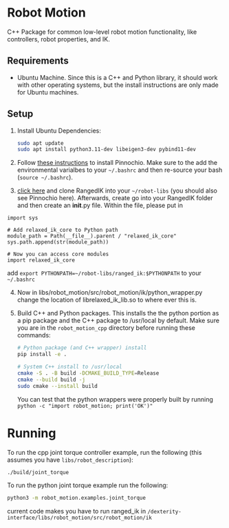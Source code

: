 # Robot Motion
C++ Package for common low-level robot motion functionality, like controllers, robot properties, and IK.

## Requirements
* Ubuntu Machine. Since this is a C++ and Python library, it should work with other operating systems, but the install instructions are only made for Ubuntu machines.

## Setup
1. Install Ubuntu Dependencies:
    ```bash
    sudo apt update
    sudo apt install python3.11-dev libeigen3-dev pybind11-dev
    ```
2. Follow [these instructions](https://stack-of-tasks.github.io/pinocchio/download.html) to install Pinnochio. Make sure to the add the environmental varialbes to your `~/.bashrc` and then re-source your bash (`source ~/.bashrc`).

3. [click here](https://github.com/uwgraphics/relaxed_ik_ros1/tree/ranged-ik#) and clone RangedIK into your `~/robot-libs` (you should also see Pinnochio here). Afterwards, create go into your RangedIK folder and then create an __init__.py file. Within the file, please put in
```from pathlib import Path
import sys

# Add relaxed_ik_core to Python path
module_path = Path(__file__).parent / "relaxed_ik_core"
sys.path.append(str(module_path))

# Now you can access core modules
import relaxed_ik_core
```
add `export PYTHONPATH=~/robot-libs/ranged_ik:$PYTHONPATH` to your `~/.bashrc`

4. Now in libs/robot_motion/src/robot_motion/ik/python_wrapper.py change the location of librelaxed_ik_lib.so to where ever this is.

5. Build C++ and Python packages. This installs the the python portion as a pip package and the C++ package to /usr/local by default. Make sure you are in the `robot_motion_cpp` directory before running these commands:

    ```bash
    # Python package (and C++ wrapper) install
    pip install -e .        
    
    # System C++ install to /usr/local
    cmake -S . -B build -DCMAKE_BUILD_TYPE=Release
    cmake --build build -j
    sudo cmake --install build 
    ```

    You can test that the python wrappers were properly built by running `python -c "import robot_motion; print('OK')"`

# Running
To run the cpp joint torque controller example, run the following (this assumes you have `libs/robot_description`):
```bash
./build/joint_torque
```

To run the python joint torque example run the following:
```bash
python3 -m robot_motion.examples.joint_torque
```

current code makes you have to run ranged_ik in `/dexterity-interface/libs/robot_motion/src/robot_motion/ik`